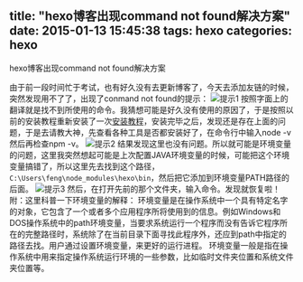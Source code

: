 title: "hexo博客出现command not found解决方案"
date: 2015-01-13 15:45:38
tags: hexo
categories: hexo
---
hexo博客出现command not found解决方案
<!--more-->
由于前一段时间忙于考试，也有好久没有去更新博客了，今天去添加友链的时候，突然发现用不了了，出现了conmand not found的提示：
![提示1][1]
按照字面上的翻译就是找不到所使用的命令。我猜想可能是好久没有使用的原因了，于是按照以前的安装教程重新安装了一次[安装教程][2]，安装完毕之后，发现还是存在上面的问题，于是去请教大神，先查看各种工具是否都安装好了，在命令行中输入node -v 然后再检查npm -v。
![提示2][3]
结果发现这里也没有问题。所以就可能是环境变量的问题，这里我突然想起可能是上次配置JAVA环境变量的时候，可能把这个环境变量搞错了，所以这里先去找到这个路径，`C:\Users\feng\node_modules\hexo\bin`，然后把它添加到环境变量PATH路径的后面。
![提示3][4]
然后，在打开先前的那个文件夹，输入命令。发现就恢复啦！
附：这里科普一下环境变量的解释：
环境变量是在操作系统中一个具有特定名字的对象，它包含了一个或者多个应用程序所将使用到的信息。例如Windows和DOS操作系统中的path环境变量，当要求系统运行一个程序而没有告诉它程序所在的完整路径时，系统除了在当前目录下面寻找此程序外，还应到path中指定的路径去找。用户通过设置环境变量，来更好的运行进程。
环境变量一般是指在操作系统中用来指定操作系统运行环境的一些参数，比如临时文件夹位置和系统文件夹位置等。


  [1]: http://img.blog.csdn.net/20150113134755924?watermark/2/text/aHR0cDovL2Jsb2cuY3Nkbi5uZXQvd2hqa20=/font/5a6L5L2T/fontsize/400/fill/I0JBQkFCMA==/dissolve/70/gravity/Center
  [2]: http://blog.csdn.net/whjkm/article/details/24264905
  [3]: http://img.blog.csdn.net/20150113145822375?watermark/2/text/aHR0cDovL2Jsb2cuY3Nkbi5uZXQvd2hqa20=/font/5a6L5L2T/fontsize/400/fill/I0JBQkFCMA==/dissolve/70/gravity/Center
  [4]: http://img.blog.csdn.net/20150113150629191?watermark/2/text/aHR0cDovL2Jsb2cuY3Nkbi5uZXQvd2hqa20=/font/5a6L5L2T/fontsize/400/fill/I0JBQkFCMA==/dissolve/70/gravity/Center